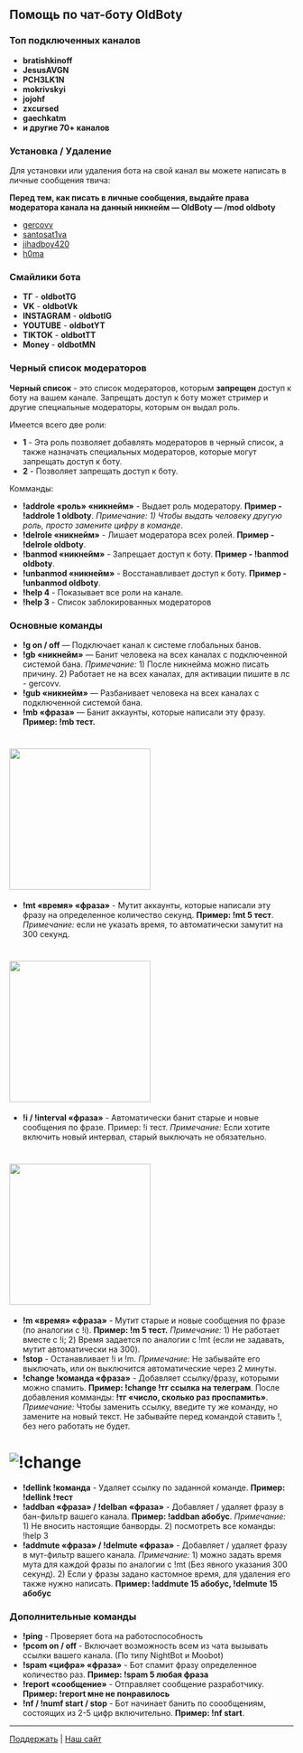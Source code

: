 ## Помощь по чат-боту OldBoty

### Топ подключенных каналов
- **bratishkinoff**
- **JesusAVGN**
- **PCH3LK1N**
- **mokrivskyi**
- **jojohf**
- **zxcursed**
- **gaechkatm**
- **и другие 70+ каналов**

### Установка / Удаление
Для установки или удаления бота на свой канал вы можете написать в личные сообщения твича: 
 
**Перед тем, как писать в личные сообщения, выдайте права модератора канала на данный никнейм — OldBoty — /mod oldboty**
- [gercovv](https://www.twitch.tv/gercovv)
- [santosat1va](https://www.twitch.tv/santosat1va)
- [jihadboy420](https://www.twitch.tv/jihadboy420)
- [h0ma](https://www.twitch.tv/h0mah0mah0myak)

### Смайлики бота
- **ТГ** - **oldbotTG**
- **VK** - **oldbotVk**
- **INSTAGRAM** - **oldbotIG**
- **YOUTUBE** - **oldbotYT**
- **TIKTOK** - **oldbotTT**
- **Money** - **oldbotMN**

### Черный список модераторов
**Черный список** - это список модераторов, которым **запрещен** доступ к боту на вашем канале.
Запрещать доступ к боту может стример и другие специальные модераторы, которым он выдал роль.

Имеется всего две роли:
- **1** - Эта роль позволяет добавлять модераторов в черный список, а также назначать специальных модераторов, которые могут запрещать доступ к боту.
- **2** - Позволяет запрещать доступ к боту.

Комманды:
- **!addrole «роль» «никнейм»** - Выдает роль модератору. **Пример - !addrole 1 oldboty**. *Примечание: 1) Чтобы выдать человеку другую роль, просто замените цифру в команде*.
- **!delrole «никнейм»** - Лишает модератора всех ролей. **Пример - !delrole oldboty**.
- **!banmod «никнейм»** - Запрещает доступ к боту. **Пример - !banmod oldboty**.
- **!unbanmod «никнейм»** - Восстанавливает доступ к боту. **Пример - !unbanmod oldboty**.
- **!help 4** - Показывает все роли на канале.
- **!help 3** - Список заблокированных модераторов

### Основные команды
- **!g on / off** — Подключает канал к системе глобальных банов.
- **!gb «никнейм»** — Банит человека на всех каналах с подключенной системой бана. *Примечание:* 1) После никнейма можно писать причину. 2) Работает не на всех каналах, для активации пишите в лс - gercovv.
- **!gub «никнейм»** — Разбанивает человека на всех каналах с подключенной системой бана.
- **!mb «фраза»** — Банит аккаунты, которые написали эту фразу. **Пример: !mb тест.**
# <img src="https://i.imgur.com/ZiqfxGi.gif" width="250" />
- **!mt «время» «фраза»** - Мутит аккаунты, которые написали эту фразу на определенное количество секунд. **Пример: !mt 5 тест**. *Примечание:* если не указать время, то автоматически замутит на 300 секунд.
# <img src="https://i.imgur.com/B3dAxHN.gif" width="250" />
- **!i / !interval «фраза»** - Автоматически банит старые и новые сообщения по фразе. Пример: !i тест. *Примечание:* Если хотите включить новый интервал, старый выключать не обязательно.
# <img src="https://i.imgur.com/ivXw74d.gif" width="250" />
- **!m «время» «фраза»** - Мутит старые и новые сообщения по фразе (по аналогии с !i). **Пример: !m 5 тест.** *Примечание:* 1) Не работает вместе с !i; 2) Время задается по аналогии с !mt (если не задавать, мутит автоматически на 300).
- **!stop** - Останавливает !i и !m. *Примечание:* Не забывайте его выключать, или он выключится автоматические через 2 минуты.
- **!change !команда «фраза»** - Добавляет ссылку/фразу, которыми можно спамить. **Пример: !change !тг ссылка на телеграм**. После добавления комманды: **!тг «число, сколько раз проспамить»**. *Примечание:* Чтобы заменить ссылку, введите ту же команду, но замените на новый текст. Не забывайте перед командой ставить !, без него работать не будет.
# ![!change](https://i.imgur.com/o2W0nY9.gif)
- **!dellink !команда** - Удаляет ссылку по заданной команде. **Пример: !dellink !тест**
- **!addban «фраза» / !delban «фраза»** - Добавляет / удаляет фразу в бан-фильтр вашего канала. **Пример: !addban абобус**. *Примечание:* 1) Не вносить настоящие банворды. 2) посмотреть все команды: !help 3
- **!addmute «фраза» / !delmute «фраза»** - Добавляет / удаляет фразу в мут-фильтр вашего канала. *Примечание:* 1) можно задать время мута для каждой фразы по аналогии с !mt (Без явного указания 300 секунд). 2) Если у фразы задано кастомное время, для удаления его также нужно написать. **Пример: !addmute 15 абобус, !delmute 15 абобус**

### Дополнительные команды
- **!ping** - Проверяет бота на работоспособность
- **!pcom on / off** - Включает возможность всем из чата вызывать ссылки вашего канала. (По типу NightBot и Moobot)
- **!spam «цифра» «фраза»** - Бот спамит фразу определенное количество раз. **Пример: !spam 5 любая фраза**
- **!report «сообщение»** - Отправляет сообщение разработчику. **Пример: !report мне не понравилось**
- **!nf / !numf start / stop** - Бот начинает банить по соообщениям, состоящих из 2-5 цифр включительно. **Пример: !nf start**.

***
[Поддержать](https://www.donationalerts.com/r/gercovv) | [Наш сайт](http://193.124.112.27/)

